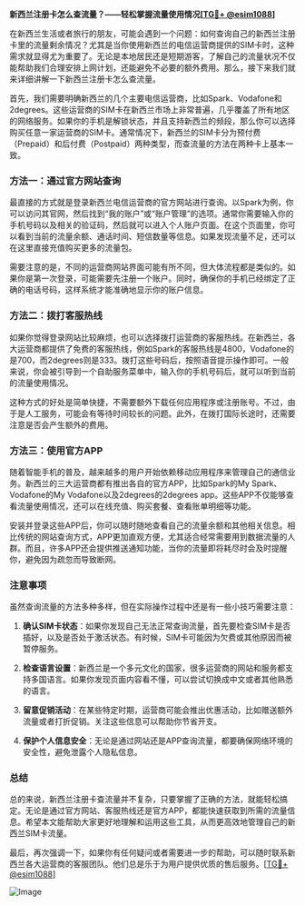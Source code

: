 **新西兰注册卡怎么查流量？——轻松掌握流量使用情况[[TG💪+ @esim1088](https://t.me/s/esim1088)]**

在新西兰生活或者旅行的朋友，可能会遇到一个问题：如何查询自己的新西兰注册卡里的流量剩余情况？尤其是当你使用新西兰的电信运营商提供的SIM卡时，这种需求就显得尤为重要了。无论是本地居民还是短期游客，了解自己的流量状况不仅能帮助我们合理安排上网计划，还能避免不必要的额外费用。那么，接下来我们就来详细讲解一下新西兰注册卡怎么查流量。

首先，我们需要明确新西兰的几个主要电信运营商，比如Spark、Vodafone和2degrees。这些运营商的SIM卡在新西兰市场上非常普遍，几乎覆盖了所有地区的网络服务。如果你的手机是解锁状态，并且支持新西兰的频段，那么你可以选择购买任意一家运营商的SIM卡。通常情况下，新西兰的SIM卡分为预付费（Prepaid）和后付费（Postpaid）两种类型，而查流量的方法在两种卡上基本一致。

### **方法一：通过官方网站查询**

最直接的方式就是登录新西兰电信运营商的官方网站进行查询。以Spark为例，你可以访问其官网，然后找到“我的账户”或“账户管理”的选项。通常你需要输入你的手机号码以及相关的验证码，然后就可以进入个人账户页面。在这个页面里，你可以看到当前的流量余额、通话时间、短信数量等信息。如果发现流量不足，还可以在这里直接充值购买更多的流量包。

需要注意的是，不同的运营商网站界面可能有所不同，但大体流程都是类似的。如果你是第一次登录，可能需要先注册一个账户。同时，确保你的手机已经绑定了正确的电话号码，这样系统才能准确地显示你的账户信息。

### **方法二：拨打客服热线**

如果你觉得登录网站比较麻烦，也可以选择拨打运营商的客服热线。在新西兰，各大运营商都提供了免费的客服热线，例如Spark的客服热线是4800，Vodafone的是700，而2degrees则是333。拨打这些号码后，按照语音提示操作即可。一般来说，你会被引导到一个自助服务菜单中，输入你的手机号码后，就可以听到当前的流量使用情况。

这种方式的好处是简单快捷，不需要额外下载任何应用程序或注册账号。不过，由于是人工服务，可能会有等待时间较长的问题。此外，在拨打国际长途时，还需要注意是否会产生额外的费用。

### **方法三：使用官方APP**

随着智能手机的普及，越来越多的用户开始依赖移动应用程序来管理自己的通信业务。新西兰的三大运营商都有推出各自的官方APP，比如Spark的My Spark、Vodafone的My Vodafone以及2degrees的2degrees app。这些APP不仅能够查看流量使用情况，还可以在线充值、购买套餐、查看账单明细等功能。

安装并登录这些APP后，你可以随时随地查看自己的流量余额和其他相关信息。相比传统的网站查询方式，APP更加直观方便，尤其适合经常需要用到数据流量的人群。而且，许多APP还会提供推送通知功能，当你的流量即将耗尽时会及时提醒你，避免因为疏忽而导致断网。

### **注意事项**

虽然查询流量的方法多种多样，但在实际操作过程中还是有一些小技巧需要注意：

1. **确认SIM卡状态**：如果你发现自己无法正常查询流量，首先要检查SIM卡是否插好，以及是否处于激活状态。有时候，SIM卡可能因为欠费或其他原因而被暂停服务。

2. **检查语言设置**：新西兰是一个多元文化的国家，很多运营商的网站和服务都支持多国语言。如果你发现页面内容看不懂，可以尝试切换成中文或者其他熟悉的语言。

3. **留意促销活动**：在某些特定时期，运营商可能会推出优惠活动，比如赠送额外流量或者打折促销。关注这些信息可以帮助你节省开支。

4. **保护个人信息安全**：无论是通过网站还是APP查询流量，都要确保网络环境的安全性，避免泄露个人隐私信息。

### **总结**

总的来说，新西兰注册卡查流量并不复杂，只要掌握了正确的方法，就能轻松搞定。无论是通过官方网站、客服热线还是官方APP，都能快速获取到所需的流量信息。希望本文能帮助大家更好地理解和运用这些工具，从而更高效地管理自己的新西兰SIM卡流量。

最后，再次强调一下，如果你有任何疑问或者需要进一步的帮助，可以随时联系新西兰各大运营商的客服团队。他们总是乐于为用户提供优质的售后服务。[[TG💪+ @esim1088](https://t.me/s/esim1088)] 

![Image](https://i.postimg.cc/4NQfJmqS/Snipaste-2025-05-13-00-14-12.png)